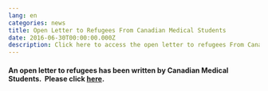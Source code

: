 ```yaml
---
lang: en
categories: news
title: Open Letter to Refugees From Canadian Medical Students
date: 2016-06-30T00:00:00.000Z
description: Click here to access the open letter to refugees From Canadian medical students
---
```



#### An open letter to refugees has been written by Canadian Medical Students. &nbsp;Please click&nbsp;[here](/files/updates/openletterrefugeesfinal.pdf).